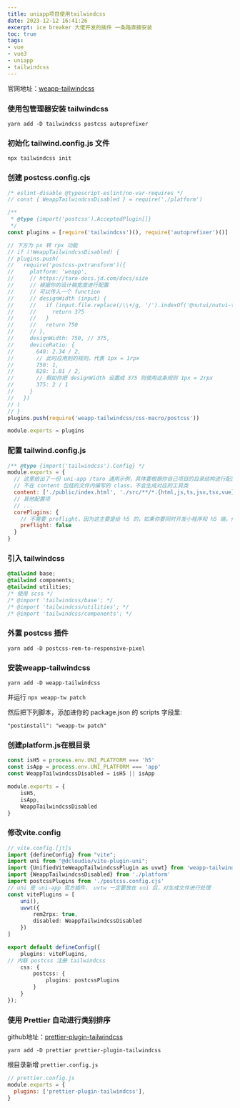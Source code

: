 ```yaml
---
title: uniapp项目使用tailwindcss
date: 2023-12-12 16:41:26
excerpt: ice breaker 大佬开发的插件 一条路直接安装
toc: true
tags:
- vue
- vue3
- uniapp
- tailwindcss
---
```


官网地址：[weapp-tailwindcss](https://weapp-tw.icebreaker.top/)

### 使用包管理器安装 tailwindcss

```shell shell
yarn add -D tailwindcss postcss autoprefixer
```

### 初始化 tailwind.config.js 文件

```shell shell
npx tailwindcss init
```

### 创建 postcss.config.cjs

```javascript  postcss.config.cjs
/* eslint-disable @typescript-eslint/no-var-requires */
// const { WeappTailwindcssDisabled } = require('./platform')

/**
 * @type {import('postcss').AcceptedPlugin[]}
 */
const plugins = [require('tailwindcss')(), require('autoprefixer')()]

// 下方为 px 转 rpx 功能
// if (!WeappTailwindcssDisabled) {
// plugins.push(
//   require('postcss-pxtransform')({
//     platform: 'weapp',
//     // https://taro-docs.jd.com/docs/size
//     // 根据你的设计稿宽度进行配置
//     // 可以传入一个 function
//     // designWidth (input) {
//     //   if (input.file.replace(/\\+/g, '/').indexOf('@nutui/nutui-taro') > -1) {
//     //     return 375
//     //   }
//     //   return 750
//     // },
//     designWidth: 750, // 375,
//     deviceRatio: {
//       640: 2.34 / 2,
//       // 此时应用到的规则，代表 1px = 1rpx
//       750: 1,
//       828: 1.81 / 2,
//       // 假如你把 designWidth 设置成 375 则使用这条规则 1px = 2rpx
//       375: 2 / 1
//     }
//   })
// )
// }
plugins.push(require('weapp-tailwindcss/css-macro/postcss'))

module.exports = plugins
```

### 配置 tailwind.config.js

```javascript tailwind.config.js
/** @type {import('tailwindcss').Config} */
module.exports = {
  // 这里给出了一份 uni-app /taro 通用示例，具体要根据你自己项目的目录结构进行配置
  // 不在 content 包括的文件内编写的 class，不会生成对应的工具类
  content: ['./public/index.html', './src/**/*.{html,js,ts,jsx,tsx,vue}'],
  // 其他配置项
  // ...
  corePlugins: {
    // 不需要 preflight，因为这主要是给 h5 的，如果你要同时开发小程序和 h5 端，你应该使用环境变量来控制它
    preflight: false
  }
}
```

### 引入 tailwindcss

```css App.vue
@tailwind base;
@tailwind components;
@tailwind utilities;
/* 使用 scss */
/* @import 'tailwindcss/base'; */
/* @import 'tailwindcss/utilities'; */
/* @import 'tailwindcss/components'; */
```

### 外置 postcss 插件

```shell shell
yarn add -D postcss-rem-to-responsive-pixel
```

### 安装weapp-tailwindcss

```shell shell
yarn add -D weapp-tailwindcss
```

并运行 `npx weapp-tw patch`

然后把下列脚本，添加进你的 package.json 的 scripts 字段里:

``` shell package.json
"postinstall": "weapp-tw patch"
```

### 创建platform.js在根目录

```javascript platform.js
const isH5 = process.env.UNI_PLATFORM === 'h5'
const isApp = process.env.UNI_PLATFORM === 'app'
const WeappTailwindcssDisabled = isH5 || isApp

module.exports = {
    isH5,
    isApp,
    WeappTailwindcssDisabled
}
```

### 修改vite.config

```ts vite.config.ts
// vite.config.[jt]s
import {defineConfig} from "vite";
import uni from "@dcloudio/vite-plugin-uni";
import {UnifiedViteWeappTailwindcssPlugin as uvwt} from 'weapp-tailwindcss/vite';
import {WeappTailwindcssDisabled} from './platform'
import postcssPlugins from './postcss.config.cjs'
// uni 是 uni-app 官方插件， uvtw 一定要放在 uni 后，对生成文件进行处理
const vitePlugins = [
    uni(),
    uvwt({
        rem2rpx: true,
        disabled: WeappTailwindcssDisabled
    })
]

export default defineConfig({
    plugins: vitePlugins,
// 内联 postcss 注册 tailwindcss
    css: {
        postcss: {
            plugins: postcssPlugins
        }
    }
});

```

### 使用 Prettier 自动进行类别排序

github地址：[prettier-plugin-tailwindcss](https://github.com/tailwindlabs/prettier-plugin-tailwindcss)

```shell shell
yarn add -D prettier prettier-plugin-tailwindcss
```

根目录新增 `prettier.config.js`

```javascript prettier.config.js
// prettier.config.js
module.exports = {
  plugins: ['prettier-plugin-tailwindcss'],
}
```